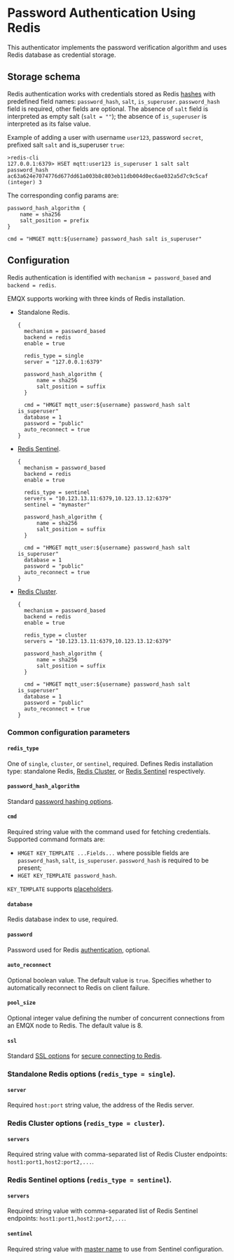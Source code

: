 # Password Authentication Using Redis

This authenticator implements the password verification algorithm and uses Redis database as credential storage.

## Storage schema

Redis authentication works with credentials stored as Redis [hashes](https://redis.io/docs/manual/data-types/#hashes) with predefined field names: `password_hash`, `salt`, `is_superuser`. `password_hash` field is required, other fields are optional. The absence of `salt` field is interpreted as empty salt (`salt = ""`); the absence of `is_superuser` is interpreted as its false value.

Example of adding a user with username `user123`, password `secret`, prefixed salt `salt` and is_superuser `true`:

```
>redis-cli
127.0.0.1:6379> HSET mqtt:user123 is_superuser 1 salt salt password_hash ac63a624e7074776d677dd61a003b8c803eb11db004d0ec6ae032a5d7c9c5caf
(integer) 3
```

The corresponding config params are:

```
password_hash_algorithm {
    name = sha256
    salt_position = prefix
}

cmd = "HMGET mqtt:${username} password_hash salt is_superuser"
```

## Configuration

Redis authentication is identified with `mechanism = password_based` and `backend = redis`.

EMQX supports working with three kinds of Redis installation.

* Standalone Redis.
  ```
  {
    mechanism = password_based
    backend = redis
    enable = true

    redis_type = single
    server = "127.0.0.1:6379"

    password_hash_algorithm {
        name = sha256
        salt_position = suffix
    }

    cmd = "HMGET mqtt_user:${username} password_hash salt is_superuser"
    database = 1
    password = "public"
    auto_reconnect = true
  }
  ```
* [Redis Sentinel](https://redis.io/docs/manual/sentinel/).
  ```
  {
    mechanism = password_based
    backend = redis
    enable = true

    redis_type = sentinel
    servers = "10.123.13.11:6379,10.123.13.12:6379"
    sentinel = "mymaster"

    password_hash_algorithm {
        name = sha256
        salt_position = suffix
    }

    cmd = "HMGET mqtt_user:${username} password_hash salt is_superuser"
    database = 1
    password = "public"
    auto_reconnect = true
  }
  ```
* [Redis Cluster](https://redis.io/docs/manual/scaling/).
  ```
  {
    mechanism = password_based
    backend = redis
    enable = true

    redis_type = cluster
    servers = "10.123.13.11:6379,10.123.13.12:6379"

    password_hash_algorithm {
        name = sha256
        salt_position = suffix
    }

    cmd = "HMGET mqtt_user:${username} password_hash salt is_superuser"
    database = 1
    password = "public"
    auto_reconnect = true
  }
  ```

### Common configuration parameters

#### `redis_type`

One of `single`, `cluster`, or `sentinel`, required. Defines Redis installation type:
standalone Redis, [Redis Cluster](https://redis.io/docs/manual/scaling/), or
[Redis Sentinel](https://redis.io/docs/manual/sentinel/) respectively.

#### `password_hash_algorithm`

Standard [password hashing options](./authn.md#password-hashing).

#### `cmd`

Required string value with the command used for fetching credentials. Supported command formats are:

- `HMGET KEY_TEMPLATE ...Fields...` where possible fields are `password_hash`, `salt`, `is_superuser`. `password_hash` is
required to be present;
- `HGET KEY_TEMPLATE password_hash`.

`KEY_TEMPLATE` supports [placeholders](./authn.md#authentication-placeholders).

#### `database`

Redis database index to use, required.

#### `password`

Password used for Redis [authentication](https://redis.io/docs/manual/security/#authentication), optional.

#### `auto_reconnect`

Optional boolean value. The default value is `true`. Specifies whether to automatically reconnect to
Redis on client failure.

#### `pool_size`

Optional integer value defining the number of concurrent connections from an EMQX node to Redis.
The default value is 8.

#### `ssl`

Standard [SSL options](../ssl.md) for [secure connecting to Redis](https://redis.io/docs/manual/security/encryption/).

### Standalone Redis options (`redis_type = single`).

#### `server`

Required `host:port` string value, the address of the Redis server.

### Redis Cluster options (`redis_type = cluster`).

#### `servers`

Required string value with comma-separated list of Redis Cluster endpoints: `host1:port1,host2:port2,...`.

### Redis Sentinel options (`redis_type = sentinel`).

#### `servers`

Required string value with comma-separated list of Redis Sentinel endpoints: `host1:port1,host2:port2,...`.

#### `sentinel`

Required string value with [master name](https://redis.io/docs/manual/sentinel/#configuring-sentinel) to use from Sentinel configuration.
